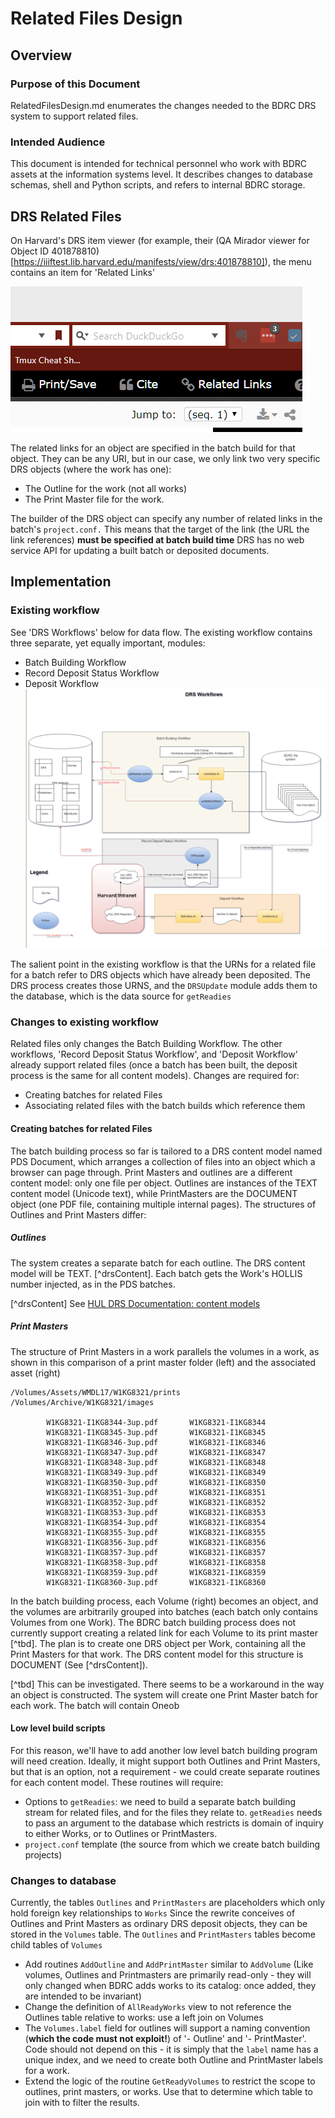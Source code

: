# Related Files Design
## Overview
### Purpose of this Document
RelatedFilesDesign.md enumerates the changes needed to the BDRC DRS system to support related files.
### Intended Audience
This document is intended for technical personnel who work with BDRC assets at the information systems level. It describes changes to database schemas, shell and Python scripts, and refers to internal BDRC storage.
## DRS Related Files
On Harvard's DRS item viewer (for example, their (QA Mirador viewer for Object ID 401878810)[https://iiiftest.lib.harvard.edu/manifests/view/drs:401878810]), the menu contains an item for 'Related Links'

![Related Links](images/2018/08/related-links.png)

The related links for an object are specified in the batch build for that object. They can be any URI, but in our case, we only link two very specific DRS objects (where the work has one):
* The Outline for the work (not all works)
* The Print Master file for the work.

The builder of the DRS object can specify any number of related links in the batch's `project.conf.` This means that the target of the link (the URL the link references) **must be specified at batch build time**
DRS has no web service API for updating a built batch or deposited documents.
## Implementation
### Existing workflow
See 'DRS Workflows' below for data flow.
The existing workflow contains three separate, yet equally important, modules:
* Batch Building Workflow
* Record Deposit Status Workflow
* Deposit Workflow
![DRS Workflows](images/2018/08/drs-workflows.png)

The salient point in the existing workflow is that the URNs for a related file for a batch refer to DRS objects which have already been deposited. The DRS process creates those URNS, and the `DRSUpdate` module adds them to the database, which is the data source for `getReadies`

### Changes to existing workflow

Related files only changes the Batch Building Workflow. The other workflows, 'Record Deposit Status Workflow', and 'Deposit Workflow' already support related files (once a batch has been built, the deposit process is the same for all content models). Changes are required for:
* Creating batches for related Files
* Associating related files with the batch builds which reference them
#### Creating batches for related Files
The batch building process so far is tailored to a DRS content model named  PDS Document, which arranges a collection of files into an object which a browser can page through. Print Masters and outlines are a different content model: only one file per object. Outlines are instances of the TEXT content model (Unicode text), while PrintMasters are the DOCUMENT object (one PDF file, containing multiple internal pages).
The structures of Outlines and Print Masters differ:
##### Outlines
The system creates a separate batch for each outline. The DRS content model will be TEXT. [^drsContent]. Each batch gets the Work's HOLLIS number injected, as in the PDS batches.


[^drsContent] See
    [HUL DRS Documentation: content models](https://wiki.harvard.edu/confluence/pages/viewpage.action?pageId=204385879&preview=/204385879/218248076/public_drs_content_guide.pdf)
##### Print Masters
The structure of Print Masters in a work parallels the volumes in a work, as shown in this comparison of a print master folder (left) and the associated asset (right) 
```text
/Volumes/Assets/WMDL17/W1KG8321/prints /Volumes/Archive/W1KG8321/images

        W1KG8321-I1KG8344-3up.pdf       W1KG8321-I1KG8344
        W1KG8321-I1KG8345-3up.pdf       W1KG8321-I1KG8345
        W1KG8321-I1KG8346-3up.pdf       W1KG8321-I1KG8346
        W1KG8321-I1KG8347-3up.pdf       W1KG8321-I1KG8347
        W1KG8321-I1KG8348-3up.pdf       W1KG8321-I1KG8348
        W1KG8321-I1KG8349-3up.pdf       W1KG8321-I1KG8349
        W1KG8321-I1KG8350-3up.pdf       W1KG8321-I1KG8350
        W1KG8321-I1KG8351-3up.pdf       W1KG8321-I1KG8351
        W1KG8321-I1KG8352-3up.pdf       W1KG8321-I1KG8352
        W1KG8321-I1KG8353-3up.pdf       W1KG8321-I1KG8353
        W1KG8321-I1KG8354-3up.pdf       W1KG8321-I1KG8354
        W1KG8321-I1KG8355-3up.pdf       W1KG8321-I1KG8355
        W1KG8321-I1KG8356-3up.pdf       W1KG8321-I1KG8356
        W1KG8321-I1KG8357-3up.pdf       W1KG8321-I1KG8357
        W1KG8321-I1KG8358-3up.pdf       W1KG8321-I1KG8358
        W1KG8321-I1KG8359-3up.pdf       W1KG8321-I1KG8359
        W1KG8321-I1KG8360-3up.pdf       W1KG8321-I1KG8360
```
In the batch building process, each Volume (right) becomes an object, and the volumes are arbitrarily grouped into batches (each batch only contains Volumes from one Work).
The BDRC batch building process does not currently support creating a related link for each Volume to its print master [^tbd]. The plan is to create one DRS object per Work, containing all the Print Masters for that work. The DRS content model for this structure is DOCUMENT (See [^drsContent]).

[^tbd] This can be investigated. There seems to be a workaround in the way an object is constructed.
The system will create one Print Master batch for each work. The batch will contain Oneob
#### Low level build scripts
For this reason, we'll have to add another low level batch building program will need creation. Ideally, it might support both Outlines and Print Masters, but that is an option, not a requirement - we could create separate routines for each content model. These routines will require:
* Options to `getReadies`: we need to build a separate batch building stream for related files, and for the files they relate to. `getReadies` needs to pass an argument to the database which restricts is domain of inquiry to either Works, or to Outlines or PrintMasters.
* `project.conf` template (the source from which we create batch building projects)
### Changes to database
Currently, the tables `Outlines` and `PrintMasters` are placeholders which only hold foreign key relationships to `Works` Since the rewrite conceives of Outlines and Print Masters as ordinary DRS deposit objects, they can be stored in the `Volumes` table. The `Outlines` and `PrintMasters` tables become child tables of `Volumes`
* Add routines `AddOutline` and `AddPrintMaster` similar to `AddVolume` (Like volumes, Outlines and Printmasters are primarily read-only - they will only changed when BDRC adds works to its catalog: once added, they are intended to be invariant)
* Change the definition of `AllReadyWorks` view to not reference the Outlines table relative to works: use a left join on Volumes
* The `Volumes.label` field for outlines will support a naming convention (**which the code must not exploit!**) of '_<WorkName>_- Outline' and '_<WorkName>_- PrintMaster'. Code should not depend on this - it is simply that the `label` name has a unique index, and we need to create both Outline and PrintMaster labels for a work.
* Extend the logic of the routine `GetReadyVolumes` to restrict the scope to outlines, print masters, or works. Use that to determine which table to join with to filter the results.
